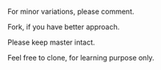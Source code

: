 
For minor variations, please comment.

Fork, if you have better approach.

Please keep master intact.

Feel free to clone, for learning purpose only.
